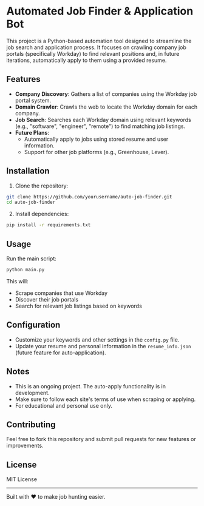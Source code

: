 # Automated Job Finder & Application Bot

This project is a Python-based automation tool designed to streamline the job search and application process. It focuses on crawling company job portals (specifically Workday) to find relevant positions and, in future iterations, automatically apply to them using a provided resume.

## Features

- **Company Discovery**: Gathers a list of companies using the Workday job portal system.
- **Domain Crawler**: Crawls the web to locate the Workday domain for each company.
- **Job Search**: Searches each Workday domain using relevant keywords (e.g., "software", "engineer", "remote") to find matching job listings.
- **Future Plans**:
  - Automatically apply to jobs using stored resume and user information.
  - Support for other job platforms (e.g., Greenhouse, Lever).

## Installation

1. Clone the repository:

```bash
git clone https://github.com/yourusername/auto-job-finder.git
cd auto-job-finder
```

2. Install dependencies:

```bash
pip install -r requirements.txt
```

## Usage

Run the main script:

```bash
python main.py
```

This will:
- Scrape companies that use Workday
- Discover their job portals
- Search for relevant job listings based on keywords

## Configuration

- Customize your keywords and other settings in the `config.py` file.
- Update your resume and personal information in the `resume_info.json` (future feature for auto-application).

## Notes

- This is an ongoing project. The auto-apply functionality is in development.
- Make sure to follow each site's terms of use when scraping or applying.
- For educational and personal use only.

## Contributing

Feel free to fork this repository and submit pull requests for new features or improvements.

## License

MIT License

---

Built with ❤️ to make job hunting easier.
